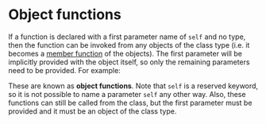 # Object functions

If a function is declared with a first parameter name of `self` and no type, then the function can be invoked from any objects of the class type (i.e. it becomes a [member function](#Member) of the objects). The first parameter will be implicitly provided with the object itself, so only the remaining parameters need to be provided. For example:

These are known as **object functions**. Note that `self` is a reserved keyword, so it is not possible to name a parameter `self` any other way. Also, these functions can still be called from the class, but the first parameter must be provided and it must be an object of the class type.
